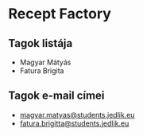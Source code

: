 # Recept Factory

## Tagok listája
 - Magyar Mátyás
 - Fatura Brigita

 ## Tagok e-mail címei
 - magyar.matyas@students.jedlik.eu
 - fatura.brigitta@students.jedlik.eu
